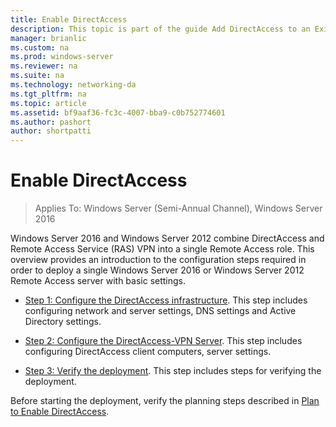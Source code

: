 ```yaml
---
title: Enable DirectAccess
description: This topic is part of the guide Add DirectAccess to an Existing Remote Access (VPN) Deployment for Windows Server 2016
manager: brianlic
ms.custom: na
ms.prod: windows-server
ms.reviewer: na
ms.suite: na
ms.technology: networking-da
ms.tgt_pltfrm: na
ms.topic: article
ms.assetid: bf9aaf36-fc3c-4007-bba9-c0b752774601
ms.author: pashort
author: shortpatti
---
```

# Enable DirectAccess

>Applies To: Windows Server (Semi-Annual Channel), Windows Server 2016

 Windows Server 2016 and Windows Server 2012 combine DirectAccess and  Remote Access Service (RAS) VPN into a single Remote Access role. This overview provides an introduction to the configuration steps required in order to deploy a single  Windows Server 2016 or Windows Server 2012  Remote Access server with basic settings.
  
-   [Step 1: Configure the DirectAccess infrastructure](step-1-configure-da-inf-davpn.md). This step includes configuring network and server settings, DNS settings and Active Directory settings.  
  
-   [Step 2: Configure the DirectAccess-VPN Server](step-2-configure-server-davpn.md). This step includes configuring DirectAccess client computers, server settings.  
  
-   [Step 3: Verify the deployment](step-3-verify-davpn.md). This step includes steps for verifying the deployment.  
  
Before starting the deployment, verify the planning steps described in [Plan to Enable DirectAccess](Plan-to-Enable-DirectAccess.md).  
  


